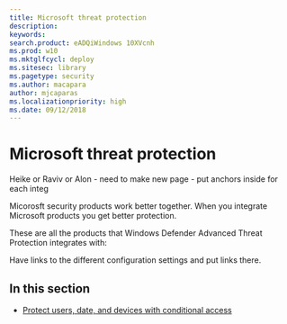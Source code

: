 ```yaml
---
title: Microsoft threat protection
description: 
keywords: 
search.product: eADQiWindows 10XVcnh
ms.prod: w10
ms.mktglfcycl: deploy
ms.sitesec: library
ms.pagetype: security
ms.author: macapara
author: mjcaparas
ms.localizationpriority: high
ms.date: 09/12/2018
---
```


#  Microsoft threat protection

 Heike or Raviv or Alon - need to make new page - put anchors inside for each integ

Micorosft security products work better together. When you integrate Microsoft products you get better protection.

These are all the products that Windows Defender Advanced Threat Protection integrates with:




Have links to the different configuration settings and put links there.

## In this section
- [Protect users, date, and devices with conditional access](conditional-access-windows-defender-advanced-threat-protection.md)


